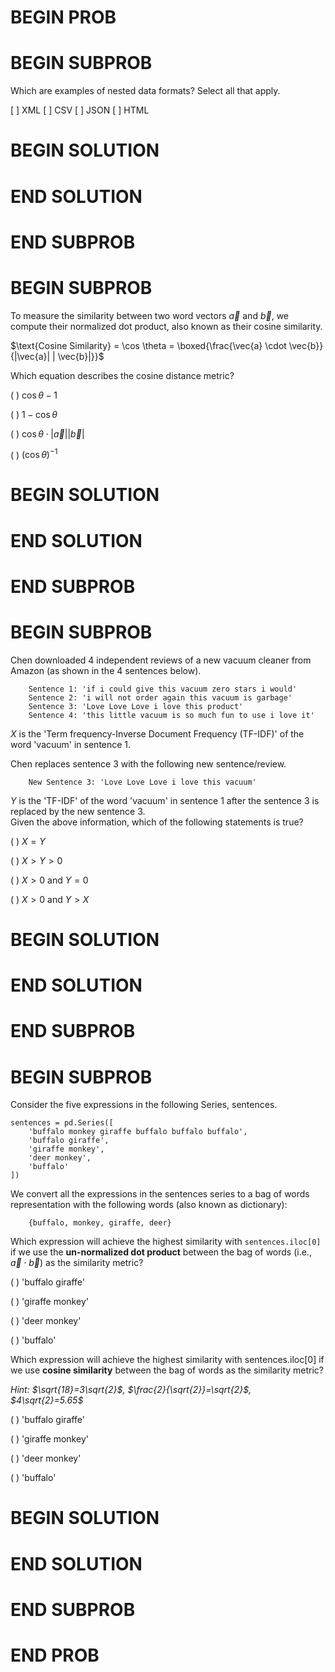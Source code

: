 # BEGIN PROB

# BEGIN SUBPROB

Which are examples of nested data formats? Select all that apply.

[ ] XML [ ] CSV [ ] JSON [ ] HTML

# BEGIN SOLUTION

# END SOLUTION

# END SUBPROB

# BEGIN SUBPROB

To measure the similarity between two word vectors $\vec{a}$ and
$\vec{b}$, we compute their normalized dot product, also known as their
cosine similarity.

$\text{Cosine Similarity} = \cos \theta = \boxed{\frac{\vec{a} \cdot \vec{b}}{|\vec{a}| | \vec{b}|}}$

Which equation describes the cosine distance metric?

( ) $\cos \theta - 1$

( ) $1- \cos \theta$

( ) $\cos \theta \cdot |\vec{a}| | \vec{b}|$

( ) $(\cos \theta)^{-1}$

# BEGIN SOLUTION

# END SOLUTION

# END SUBPROB

# BEGIN SUBPROB

Chen downloaded 4 independent reviews of a new vacuum cleaner from
Amazon (as shown in the 4 sentences below).

        Sentence 1: 'if i could give this vacuum zero stars i would'
        Sentence 2: 'i will not order again this vacuum is garbage'
        Sentence 3: 'Love Love Love i love this product'
        Sentence 4: 'this little vacuum is so much fun to use i love it'

*X* is the 'Term frequency-Inverse Document Frequency (TF-IDF)' of the
word 'vacuum' in sentence 1.

Chen replaces sentence 3 with the following new sentence/review.

        New Sentence 3: 'Love Love Love i love this vacuum'

*Y* is the 'TF-IDF' of the word 'vacuum' in sentence 1 after the
sentence 3 is replaced by the new sentence 3.\
Given the above information, which of the following statements is true?

( ) $X=Y$

( ) $X>Y>0$

( ) $X>0$ and $Y=0$

( ) $X>0$ and $Y>X$

# BEGIN SOLUTION

# END SOLUTION

# END SUBPROB

# BEGIN SUBPROB

Consider the five expressions in the following Series, sentences.

    sentences = pd.Series([
        'buffalo monkey giraffe buffalo buffalo buffalo',
        'buffalo giraffe',
        'giraffe monkey',
        'deer monkey',
        'buffalo'
    ])

We convert all the expressions in the sentences series to a bag of words
representation with the following words (also known as dictionary):

        {buffalo, monkey, giraffe, deer}

Which expression will achieve the highest similarity with
`sentences.iloc[0]` if we use the **un-normalized dot product** between
the bag of words (i.e., $\vec{a} \cdot \vec{b}$) as the similarity
metric?

( ) 'buffalo giraffe'

( ) 'giraffe monkey'

( ) 'deer monkey'

( ) 'buffalo'

Which expression will achieve the highest similarity with
sentences.iloc\[0\] if we use **cosine similarity** between the bag of
words as the similarity metric?

*Hint: $\sqrt{18}=3\sqrt{2}$, $\frac{2}{\sqrt{2}}=\sqrt{2}$,
$4\sqrt{2}=5.65$*

( ) 'buffalo giraffe'

( ) 'giraffe monkey'

( ) 'deer monkey'

( ) 'buffalo'

# BEGIN SOLUTION

# END SOLUTION

# END SUBPROB

# END PROB